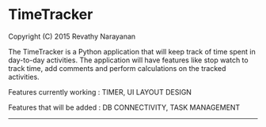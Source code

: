 # TimeTracker

Copyright (C) 2015 Revathy Narayanan

The TimeTracker is a Python application that will keep track of time spent in day-to-day activities.
The application will have features like stop watch to track time, add comments and perform calculations on the tracked activities.

Features currently working :
   TIMER,
   UI LAYOUT DESIGN
   
Features that will be added :
  DB CONNECTIVITY,
  TASK MANAGEMENT
***
